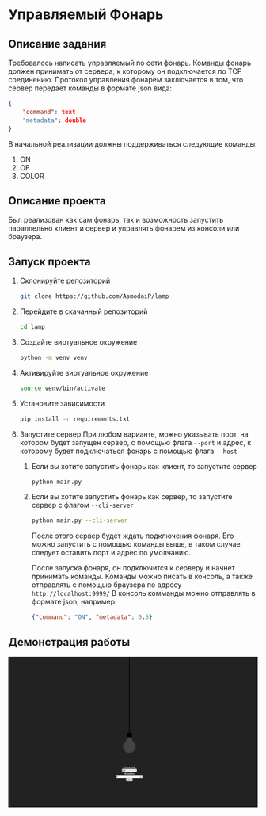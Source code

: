 # Управляемый Фонарь

## Описание задания

Требовалось написать управляемый по сети фонарь. Команды фонарь должен принимать от сервера, к которому он подключается по TCP соединению.
Протокол управления фонарем заключается в том, что сервер передает команды в формате json вида:

```json
{
	"command": text
	"metadata": double
}
```

В начальной реализации должны поддерживаться следующие команды:

1. ON
2. OF
3. COLOR

## Описание проекта

Был реализован как сам фонарь, так и возможность запустить параллельно клиент и сервер и управлять фонарем из консоли или браузера.

## Запуск проекта

1. Склонируйте репозиторий

   ```bash
   git clone https://github.com/AsmodaiP/lamp
   ```
2. Перейдите в скачанный репозиторий

   ```bash
   cd lamp
   ```
3. Создайте виртуальное окружение

   ```bash
   python -m venv venv
   ```
4. Активируйте виртуальное окружение

   ```bash
   source venv/bin/activate
   ```
5. Установите зависимости

   ```bash
   pip install -r requirements.txt
   ```
6. Запустите сервер
   При любом варианте, можно указывать порт, на котором будет запущен сервер, с помощью флага `--port` и адрес, к которому будет подключаться фонарь с помощью флага `--host`

   1. Если вы хотите запустить фонарь как клиент, то запустите сервер

      ```bash
      python main.py
      ```
   2. Если вы хотите запустить фонарь как сервер, то запустите сервер с флагом `--cli-server`

      ```bash
      python main.py --cli-server
      ```
      После этого сервер будет ждать подключения фонаря.
      Его можно запустить с помощью команды выше, в таком случае следует оставить порт и адрес по умолчанию.

      После запуска фонаря, он подключится к серверу и начнет принимать команды.
      Команды можно писать в консоль, а также отправлять с помощью браузера по адресу `http://localhost:9999/`
      В консоль комманды можно отправлять в формате json, например:

      ```json
      {"command": "ON", "metadata": 0.5}
      ```

## Демонстрация работы 

![Image alt](https://raw.githubusercontent.com/AsmodaiP/lamp/master/static/media/animation.gif)